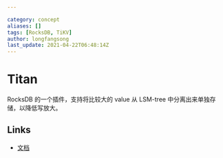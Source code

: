```yaml
---

category: concept
aliases: []
tags: [RocksDB, TiKV]
author: longfangsong
last_update: 2021-04-22T06:48:14Z
---
```


# Titan

RocksDB 的一个插件，支持将比较大的 value 从 LSM-tree 中分离出来单独存储，以降低写放大。

## Links

- [文档](https://docs.pingcap.com/zh/tidb/stable/titan-overview)
